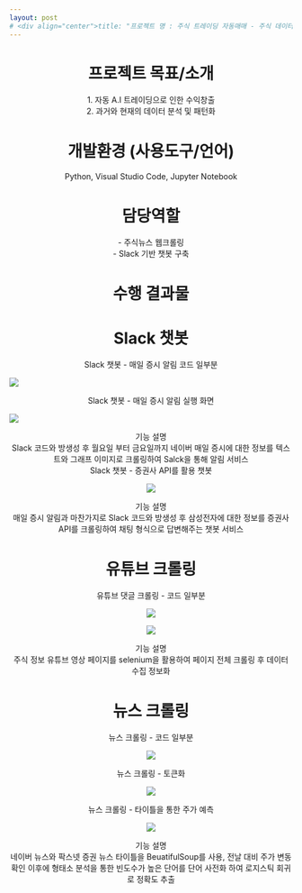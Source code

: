 ```yaml
---
layout: post
# <div align="center">title: "프로젝트 명 : 주식 트레이딩 자동매매 - 주식 데이터 크롤링 및 Slack 챗봇 구축"</div>
---
```

   
# <div align="center">프로젝트 목표/소개<div>
<div align="center">1.	자동 A.I 트레이딩으로 인한 수익창출</div>
<div align="center">2.	과거와 현재의 데이터 분석 및 패턴화</div>
   
   
# <div align="center">개발환경 (사용도구/언어)</div>
<div align="center">Python, Visual Studio Code, Jupyter Notebook</div>
   
   
# <div align="center">담당역할</div>
<div align="center">- 주식뉴스 웹크롤링</div>
<div align="center">- Slack 기반 챗봇 구축</div>
   
   
# <div align="center">수행 결과물</div>
   
# <div align="center">Slack 챗봇  </div>
   
<div align="center">Slack 챗봇 - 매일 증시 알림 코드 일부분  </div>
   
<p align=<center>
  <img src="https://user-images.githubusercontent.com/97649924/175804294-4b2fefde-0642-417a-8b18-828ce3893999.png">
  </p>
   
<div align="center">Slack 챗봇 - 매일 증시 알림 실행 화면  </div>
   
<p align=<center>
  <img src="https://user-images.githubusercontent.com/97649924/175868108-12fa2437-4e57-4b13-94f8-935fbb9f07f7.png">
  </p>
   
<div align="center">기능 설명</div>
<div align="center">Slack 코드와 방생성 후 월요일 부터 금요일까지 네이버 매일 증시에 대한 정보를 텍스트와 그래프 이미지로 크롤링하여 Salck을 통해 알림 서비스

<div align="center">Slack 챗봇 - 증권사 API를 활용 챗봇</div>
<p align=<center>
  <img src="https://user-images.githubusercontent.com/97649924/175868664-5d40796e-aa42-4ba6-92ac-3d99716f0d9a.png">
  </p>
   
<div align="center">기능 설명</div>
<div align="center">매일 증시 알림과 마찬가지로 Slack 코드와 방생성 후 삼성전자에 대한 정보를 증권사 API를 크롤링하여 채팅 형식으로 답변해주는 챗봇 서비스
   
   
   
# <div align="center">유튜브 크롤링</div>
   
<div align="center">유튜브 댓글 크롤링 - 코드 일부분  </div>
   
<p align=<center>
  <img src="https://user-images.githubusercontent.com/97649924/175869339-4cf712ab-6252-4eb8-9263-b3028f63f0a4.png">
  </p>
   
<p align=<center>
  <img src="https://user-images.githubusercontent.com/97649924/175869139-c5347cf5-47fc-4b1a-9164-6ff56f2db274.png">
  </p>
   
<div align="center">기능 설명</div>
<div align="center">주식 정보 유튜브 영상 페이지를 selenium을 활용하여 페이지 전체 크롤링 후 데이터 수집 정보화</div>
   
   
   
# <div align="center">뉴스 크롤링</div>
   
<div align="center">뉴스 크롤링 - 코드 일부분  </div>
   
<p align=<center>
  <img src="https://user-images.githubusercontent.com/97649924/175869516-60be06d7-2adc-4848-af49-0e808e28bae6.png">
  </p>
   
<div align="center">뉴스 크롤링 - 토큰화  </div>
   
<p align=<center>
  <img src="https://user-images.githubusercontent.com/97649924/175869519-66342456-1eb1-4cb0-908b-851c98e537b8.jpg">
  </p>
   
<div align="center">뉴스 크롤링 - 타이틀을 통한 주가 예측   </div>
   
<p align=<center>
  <img src="https://user-images.githubusercontent.com/97649924/175869522-c5290ad2-47fd-4fae-bed6-463b0f471671.png">
  </p>
   
  <div align="center">기능 설명</div>
<div align="center">네이버 뉴스와 팍스넷 증권 뉴스 타이틀을 BeuatifulSoup를 사용, 전날 대비 주가 변동 확인 이후에 형태소 분석을 통한 빈도수가 높은 단어를 단어 사전화 하여 로지스틱 회귀로 정확도 추출</div>
